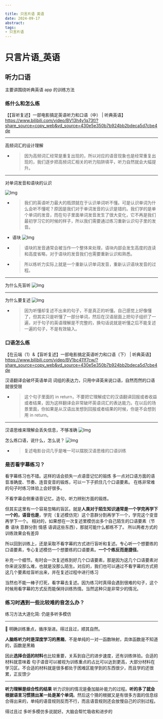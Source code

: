 ```yaml
---

title: 只言片语 英语
date: 2024-09-17
abstract:   
tags: 
- 只言片语
---
```


# 只言片语\_英语

## 听力口语

主要讲围绕听典英语 app 的训练方法

### 练什么和怎么练

【【盲听复述】一部电影搞定英语听力和口语（中） | 听典英语】 https://www.bilibili.com/video/BV13h4y1q73f/?share_source=copy_web&vd_source=430e5e350b7b924bb2bdeca5d7cbe4de

---

高频词汇的设计理解

-   > 因为高频词汇经常是重复出现的，所以对应的语音现象也是经常重复出现的，我们逐步把高频词汇相关的听力陷阱填平，听力自然就会大幅提升。

---

对单词发音和语块的认识

![Img](./FILES/只言片语_英语.md/img-20240917044523.png)

-   > 我们的英语听力最大的瓶颈就在于认识单词听不懂。可是认识单词为什么会听不懂呢？原因是我们对于单词发音的认识是错的。我们学的是单个单词的发音，而在句子里面单词发音发生了很大变化，它不再是我们最初学习它的时候的样子，所以我们需要通过练习重新认识句子里的发音。
-   语块 ![Img](./FILES/只言片语_英语.md/img-20240917045010.png)

-   > 语块的发音通常会被当作一个整体来处理，语块内部会发生高度的连读和高度省略，对于语块的发音我们也需要重新认识和熟悉。

-   > 所以练听力实际上就是一个重新认识单词发音，重新认识语块发音的过程。

---

为什么先盲听
![Img](./FILES/只言片语_英语.md/img-20240917045016.png)

---

为什么要复述
![Img](./FILES/只言片语_英语.md/img-20240917045031.png)

-   > 因为听懂却复述不出来的句子，不是真正的听懂。自己感觉上好像懂了，但其实只是听懂了一部分单词，然后在汉语层面上把句子组织了一遍，对于句子的英语理解是不完整的，换句话说就是听懂之后不能复述一遍的句子，不是有效输入。

### 口语怎么练

【在云端（1）&【盲听复述】一部电影搞定英语听力和口语（下） | 听典英语】 https://www.bilibili.com/video/BV1bc411f7cw/?share_source=copy_web&vd_source=430e5e350b7b924bb2bdeca5d7cbe4de

汉语翻译会破坏英语单词 词组的表达力，只用中译英来说口语，自然而然的口语就很受限

-   > 这个句子里面的 in return，不要把它理解成它的汉语翻译回报或者收益或者结果，因为这样翻译会非常破坏英语词汇的表达能力。在以后的场景里面，你如果是从汉语出发想到回报或者结果的时候，你是不会想到用 in return。

---

汉语思维来理解会丢失信息，不够准确
![Img](./FILES/只言片语_英语.md/img-20240917045042.png)

怎么练口语，说什么，怎么说？
![Img](./FILES/只言片语_英语.md/img-20240917045046.png)

-   > 复述电影台词几乎是唯一可以摆脱汉语思维的口语训练

### 是否看字幕练习？

看字幕练习也不错。这样的话会损失一点语音记忆的锻炼 多一点对口语方面的语音准确度、节奏、连音变音的锻炼，可以一下子抓住几个口语要素。 在练非常难的句子时练习体验上会好很多。

不看字幕会侧重语音记忆，造句，听力辨别方面的锻炼。

但其实这里有一个容易忽略的盲区。就是**人类对于陌生知识通常是一个学完再学下一个的，语音也是**，学完（复述模仿完）这个意群分割再学下一个，学完这个变音再学下一个。 相对的，如果想在一次复述里模仿出多个自己陌生的口语要素（节奏 语块 意群分割 情感 语调这些东西），那就可能什么都练不了。 所以两者方式的训练效果会有差异

所以回到训练上，还是采取不看字幕的方式进行盲听和复述。专心听一个想要练的口语要素，专心复述模仿一个想要练的口语要素。**一个个练反而是捷径**。

补充一个细节。有时会一次复述练到好几个口语要素，那是因为这几个口语要素对你来说没那么难，也就是没那么陌生。对应的，我们也可以通过不看字幕的方式把这几个要素给盲听出来，并在复述过程中进行练习

当然也不能一棒子打死，看字幕去复述。因为练习时真得会遇到很难的句子，这个时候用看字幕的方式反而能保持训练热情。当然这种只是非常少的情况。

### 练习时遇到一些比较难的音怎么办？

练习方法大道化简: 仍是多听多模仿

---

🎇 明确训练重点，循序渐进。得过且过，顺其自然。

**人脑练听力时是深度学习的黑箱**，不是单纯的一对一函数映射，具体函数是不知道的，函数是黑箱

因此**选择合适的材料**也比较重要，关系到自己的进步速度，还有训练体验。合适的材料就意味着 句子语音可以被视为训练重点的占比可以达到更高，大部分材料在学习区。不合适的材料就是很多都处于困难区能学到的东西很少，而且学的还很累，正反馈少

---

**听力理解是综合性的结果**
听力识别的情况是叠加脑补能力的过程。**听的多了就会根据语言习惯猜出某一处是某个单词**。然后这个猜的根据又是有很多方面的信息综合得出来的，单纯的语音规则反而不行，而且语音规则还会放慢自己的识别过程。

得过且过 多听多模仿多说就好。大脑会帮忙吸收和进步的
